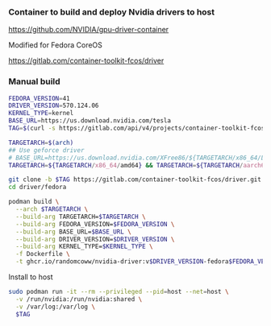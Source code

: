 ### Container to build and deploy Nvidia drivers to host

https://github.com/NVIDIA/gpu-driver-container

Modified for Fedora CoreOS

https://gitlab.com/container-toolkit-fcos/driver

### Manual build

```bash
FEDORA_VERSION=41
DRIVER_VERSION=570.124.06
KERNEL_TYPE=kernel
BASE_URL=https://us.download.nvidia.com/tesla
TAG=$(curl -s https://gitlab.com/api/v4/projects/container-toolkit-fcos%2Fdriver/repository/tags | jq -r 'first(.[] | select(.name | endswith("-fedora"))).name')

TARGETARCH=$(arch)
## Use geforce driver
# BASE_URL=https://us.download.nvidia.com/XFree86/${TARGETARCH/x86_64/Linux-x86_64}
TARGETARCH=${TARGETARCH/x86_64/amd64} && TARGETARCH=${TARGETARCH/aarch64/arm64}

git clone -b $TAG https://gitlab.com/container-toolkit-fcos/driver.git
cd driver/fedora

podman build \
  --arch $TARGETARCH \
  --build-arg TARGETARCH=$TARGETARCH \
  --build-arg FEDORA_VERSION=$FEDORA_VERSION \
  --build-arg BASE_URL=$BASE_URL \
  --build-arg DRIVER_VERSION=$DRIVER_VERSION \
  --build-arg KERNEL_TYPE=$KERNEL_TYPE \
  -f Dockerfile \
  -t ghcr.io/randomcoww/nvidia-driver:v$DRIVER_VERSION-fedora$FEDORA_VERSION
```

Install to host

```bash
sudo podman run -it --rm --privileged --pid=host --net=host \
  -v /run/nvidia:/run/nvidia:shared \
  -v /var/log:/var/log \
  $TAG
```
